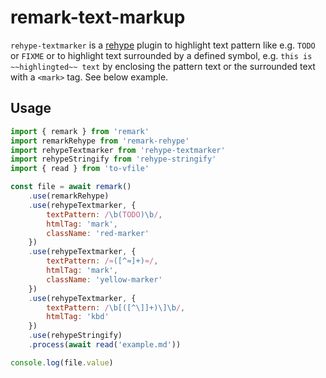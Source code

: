 # remark-text-markup

`rehype-textmarker` is a [rehype][rehype] plugin to highlight text pattern like e.g. `TODO` or `FIXME` or to highlight text surrounded by a defined symbol, e.g. `this is ~~highlingted~~ text` by enclosing the pattern text or the surrounded text with a `<mark>` tag. See below example.

## Usage

```js
import { remark } from 'remark'
import remarkRehype from 'remark-rehype'
import rehypeTextmarker from 'rehype-textmarker'
import rehypeStringify from 'rehype-stringify'
import { read } from 'to-vfile'

const file = await remark()
    .use(remarkRehype)
    .use(rehypeTextmarker, {
        textPattern: /\b(TODO)\b/,
        htmlTag: 'mark',
        className: 'red-marker'
    })
    .use(rehypeTextmarker, {
        textPattern: /≈([^≈]+)≈/,
        htmlTag: 'mark',
        className: 'yellow-marker'
    })
    .use(rehypeTextmarker, {
        textPattern: /\b[([^\]]+)\]\b/,
        htmlTag: 'kbd'
    })
    .use(rehypeStringify)
    .process(await read('example.md'))

console.log(file.value)
```

[rehype]: https://github.com/rehypejs/rehype

